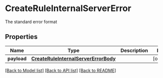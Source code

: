 # CreateRuleInternalServerError

The standard error format
## Properties
Name | Type | Description | Notes
------------ | ------------- | ------------- | -------------
**payload** | [**CreateRuleInternalServerErrorBody**](CreateRuleInternalServerErrorBody.md) |  | [optional] 

[[Back to Model list]](../README.md#documentation-for-models) [[Back to API list]](../README.md#documentation-for-api-endpoints) [[Back to README]](../README.md)


